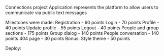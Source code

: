 Connections project
Application represents the platform to allow users to communicate via public text messages

Milestones were made:
 Registration - 60 points
 Login - 70 points
 Profile - 40 points
 Update profile - 55 points
 Logout - 40 points
 People and group sections - 175 points
 Group dialog - 140 points
 People conversation - 140 points
 404 page - 30 points
 Bonus: Style theme - 50 points

 Deploy: 